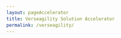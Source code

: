 ```yaml
---
layout: pageAccelerator
title: Verseagility Solution Accelerator
permalink: /verseagility/
---
```


<script>
    //TODO: These are variables that must be declared and overridden in the specific single accelerator page

    //Variables for this specific single accelerator page, to centralize re-used variables
    const textPageTitle = "Verseagility Solution Accelerator";
    const htmlPageDescription = `Knowledge mining on unstructured data sets with no data labeling<br/><img src="/images/verseagility/verseagility.png" alt="verseagility">`;
    const srcHeaderImage = "{{site.baseurl}}/images/verseagility/MSC18_scenicsLiberia_002.jpg";
    const linkAccessAcceleratorRepo = "https://github.com/microsoft/verseagility";
    const listPrereqs = ["Access to an Azure Subscription",
        "Access to an Azure DevOps Subscription",
        "Service Principal Account"];
    const listIndustries = ["Horizontal solution that addresses cross-industry needs."];
    const listUseCases = ["Binary, multi-class & multi-label classification",
        "Named entity recognition",
        "Question answering"];
    const htmlAcceleratorDescription =
        `<p style="margin-top: 30px; text-decoration: none;">
            Verseagility is a Python-based toolkit to ramp up your custom natural language processing (NLP) task, allowing you to bring your own data, use your preferred frameworks and bring models into production. It is a central component of the Microsoft Data Science Toolkit.
            <img src="/images/verseagility/with-vs-without-toolkit.png" alt="with vs without toolkit">
        </p>`;

    const listAcceleratorGuidanceVideoURLs = ["https://www.youtube.com/embed/vwSYCy-NLqU", "https://www.youtube.com/embed/itfpdwh6x0E"];

    const listLinksRelatedAccelerators = ["/knowledgemining/"];
    
    const linkContributingGuide = "n/a";

    const listTechnologies = ["Azure Machine Learning",
        "Azure DevOps",
        "Azure Key Vault",
        "Docker",
        "Azure Kubernetes Services"];

    const htmlArchitectureSection = `n/a`;
    const htmlBranchingStrategySection = `n/a`;
    const htmlAcceleratorComponents = `n/a`;
    const htmlKeyAcceleratorFiles = `n/a`;
    const htmlLiveDemoSection = `<a href="https://verseagility.azurewebsites.net/" target="_blank">https://verseagility.azurewebsites.net/</a>
        <img src="/images/verseagility/live-demo.png" alt="live demo">`;
    const htmlRepoStructureSection = `<img src="{{site.baseurl}}/images/verseagility/Repository-Structure.png" alt="repository structure">`;

    //boolean variables to show / hide sections of the page
    const toHide_AcceleratorGuidanceSection = false;
    const toHide_RelatedAccelerators = false;
    const toHide_ContributingGuide = true;
    const toHide_ArchitectureSection = true;
    const toHide_BranchingStrategySection = true;
    const toHide_AcceleratorComponents = true;
    const toHide_KeyAcceleratorFiles = true;
    const toHide_LiveDemoSection = false;
    const toHide_RepoStructureSection = false;
</script>

<script src="{{site.baseurl}}/scripts/script-setsingleacceleratorpagecontents.js" type="text/javascript"></script>